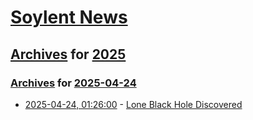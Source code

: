 # [Soylent News](../../../README.md)

## [Archives](../../index.md) for [2025](../index.md)

### [Archives](../../index.md) for [2025-04-24](index.md)

* [2025-04-24, 01:26:00](https://soylentnews.org/article.pl?sid=25/04/23/0353259&from=rss) - [Lone Black Hole Discovered](https://soylentnews.org/article.pl?sid=25/04/23/0353259&from=rss)
